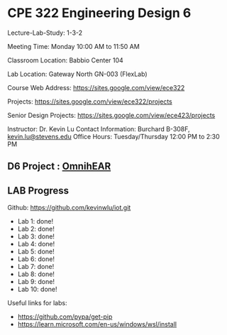 # CPE 322 Engineering Design 6

Lecture-Lab-Study: 1-3-2

Meeting Time: Monday 10:00 AM to 11:50 AM

Classroom Location: Babbio Center 104

Lab Location: Gateway North GN-003 (FlexLab)

Course Web Address: https://sites.google.com/view/ece322

Projects: https://sites.google.com/view/ece322/projects

Senior Design Projects: https://sites.google.com/view/ece423/projects

Instructor: Dr. Kevin Lu
Contact Information: Burchard B-308F, [kevin.lu@stevens.edu](mailto:kevin.lu@stevens.edu) 
Office Hours: Tuesday/Thursday 12:00 PM to 2:30 PM

## D6 Project : [OmnihEAR](https://sites.google.com/stevens.edu/ee-cpe322group20/home)

## LAB Progress
Github: https://github.com/kevinwlu/iot.git

- Lab 1: done!
- Lab 2: done!
- Lab 3: done!
- Lab 4: done!
- Lab 5: done! 
- Lab 6: done!
- Lab 7: done!
- Lab 8: done!
- Lab 9: done!
- Lab 10: done!

Useful links for labs:
- https://github.com/pypa/get-pip
- https://learn.microsoft.com/en-us/windows/wsl/install
